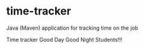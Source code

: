 # time-tracker
Java (Maven) application for tracking time on the job

Time tracker
Good Day 
Good Night Students!!!
